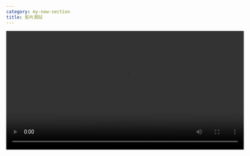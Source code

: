 ```yaml
---
category: my-new-section
title: 影片測試
---
```


<video controls width="640" src="/img/uploads/testing.mp4"></video>